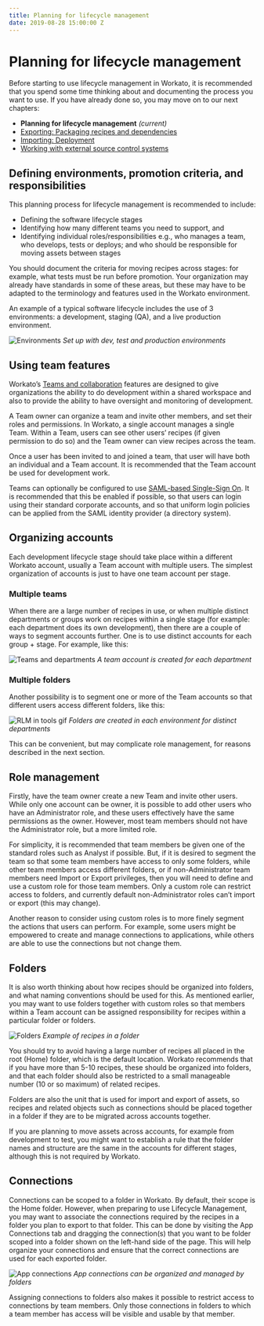 ```yaml
---
title: Planning for lifecycle management
date: 2019-08-28 15:00:00 Z
---
```


# Planning for lifecycle management

Before starting to use lifecycle management in Workato, it is recommended that you spend some time thinking about and documenting the process you want to use. If you have already done so, you may move on to our next chapters:

- **Planning for lifecycle management** _(current)_
- [Exporting: Packaging recipes and dependencies](/recipe-development-lifecycle/export.md)
- [Importing: Deployment](/recipe-development-lifecycle/import.md)
- [Working with external source control systems](/rdlc-guide-source-control.md)

## Defining environments, promotion criteria, and responsibilities

This planning process for lifecycle management is recommended to include:

- Defining the software lifecycle stages
- Identifying how many different teams you need to support, and
- Identifying individual roles/responsibilities e.g., who manages a team, who develops, tests or deploys; and who should be responsible for moving assets between stages

You should document the criteria for moving recipes across stages: for example, what tests must be run before promotion. Your organization may already have standards in some of these areas, but these may have to be adapted to the terminology and features used in the Workato environment.

An example of a typical software lifecycle includes the use of 3 environments: a development, staging (QA), and a live production environment.

![Environments](/assets/images/features/packages/environments.png)
*Set up with dev, test and production environments*

## Using team features
Workato’s [Teams and collaboration](/user-accounts-and-teams/team-collaboration.md) features are designed to give organizations the ability to do development within a shared workspace and also to provide the ability to have oversight and monitoring of development.

A Team owner can organize a team and invite other members, and set their roles and permissions. In Workato, a single account manages a single Team. Within a Team, users can see other users’ recipes (if given permission to do so) and the Team owner can view recipes across the team.

Once a user has been invited to and joined a team, that user will have both an individual and a Team account. It is recommended that the Team account be used for development work.

Teams can optionally be configured to use [SAML-based Single-Sign On](user-accounts-and-teams/single-sign-on.md). It is recommended that this be enabled if possible, so that users can login using their standard corporate accounts, and so that uniform login policies can be applied from the SAML identity provider (a directory system).

## Organizing accounts
Each development lifecycle stage should take place within a different Workato account, usually a Team account with multiple users. The simplest organization of accounts is just to have one team account per stage.

### Multiple teams
When there are a large number of recipes in use, or when multiple distinct departments or groups work on recipes within a single stage (for example: each department does its own development), then there are a couple of ways to segment accounts further. One is to use distinct accounts for each group + stage. For example, like this:

![Teams and departments](/assets/images/features/packages/team-departments.png)
*A team account is created for each department*

### Multiple folders
Another possibility is to segment one or more of the Team accounts so that different users access different folders, like this:

![RLM in tools gif](/assets/images/features/packages/teams-folders.png)
*Folders are created in each environment for distinct departments*

This can be convenient, but may complicate role management, for reasons described in the next section.

## Role management

Firstly, have the team owner create a new Team and invite other users. While only one account can be owner, it is possible to add other users who have an Administrator role, and these users effectively have the same permissions as the owner. However, most team members should not have the Administrator role, but a more limited role.

For simplicity, it is recommended that team members be given one of the standard roles such as Analyst if possible. But, if it is desired to segment the team so that some team members have access to only some folders, while other team members access different folders, or if non-Administrator team members need Import or Export privileges, then you will need to define and use a custom role for those team members. Only a custom role can restrict access to folders, and currently default non-Administrator roles can’t import or export (this may change).

Another reason to consider using custom roles is to more finely segment the actions that users can perform. For example, some users might be empowered to create and manage connections to applications, while others are able to use the connections but not change them.

## Folders
It is also worth thinking about how recipes should be organized into folders, and what naming conventions should be used for this. As mentioned earlier, you may want to use folders together with custom roles so that members within a Team account can be assigned responsibility for recipes within a particular folder or folders.

![Folders](/assets/images/features/packages/recipes-folders.png)
*Example of recipes in a folder*

You should try to avoid having a large number of recipes all placed in the root (Home) folder, which is the default location. Workato recommends that if you have more than 5-10 recipes, these should be organized into folders, and that each folder should also be restricted to a small manageable number (10 or so maximum) of related recipes.

Folders are also the unit that is used for import and export of assets, so recipes and related objects such as connections should be placed together in a folder if they are to be migrated across accounts together.

If you are planning to move assets across accounts, for example from development to test, you might want to establish a rule that the folder names and structure are the same in the accounts for different stages, although this is not required by Workato.

## Connections
Connections can be scoped to a folder in Workato. By default, their scope is the Home folder. However, when preparing to use Lifecycle Management, you may want to associate the connections required by the recipes in a folder you plan to export to that folder. This can be done by visiting the App Connections tab and dragging the connection(s) that you want to be folder scoped into a folder shown on the left-hand side of the page. This will help organize your connections and ensure that the correct connections are used for each exported folder.

![App connections](/assets/images/features/packages/app-connections.png)
*App connections can be organized and managed by folders*

Assigning connections to folders also makes it possible to restrict access to connections by team members. Only those connections in folders to which a team member has access will be visible and usable by that member.
